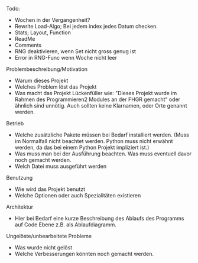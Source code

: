 Todo:
- Wochen in der Vergangenheit?
- Rewrite Load-Algo; Bei jedem index jedes Datum checken.
- Stats; Layout, Function
- ReadMe
- Comments
- RNG deaktivieren, wenn Set nicht gross genug ist
- Error in RNG-Func wenn Woche nicht leer


Problembeschreibung/Motivation
 - Warum dieses Projekt
 - Welches Problem löst das Projekt
 - Was macht das Projekt
Lückenfüller wie: "Dieses Projekt wurde im Rahmen des Programmieren2 Modules an der FHGR gemacht" oder ähnlich sind unnötig. Auch sollten keine Klarnamen, oder Orte genannt werden.

Betrieb
 - Welche zusätzliche Pakete müssen bei Bedarf installiert werden. (Muss im Normalfall nicht beachtet werden. Python muss nicht erwähnt werden, da das bei einem Python Projekt impliziert ist.)
 - Was muss man bei der Ausführung beachten. Was muss eventuell davor noch gemacht werden.
 - Welch Datei muss ausgeführt werden

Benutzung
- Wie wird das Projekt benutzt
- Welche Optionen oder auch Spezialitäten existieren

Architektur
- Hier bei Bedarf eine kurze Beschreibung des Ablaufs des Programms auf Code Ebene z.B. als Ablaufdiagramm.

Ungelöste/unbearbeitete Probleme
 - Was wurde nicht gelöst
 - Welche Verbesserungen könnten noch gemacht werden.